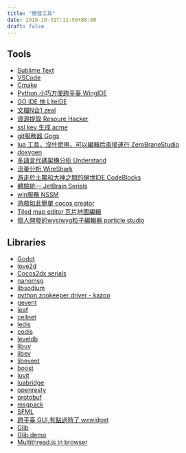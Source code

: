 ```yaml
---
title: "開發工具"
date: 2018-10-31T:12:50+08:00
draft: false
---
```


## Tools

- [Sublime Text]()
- [VSCode]()
- [Cmake]()
- [Python 小巧方便跨平臺 WingIDE]()
- [GO IDE 快 LiteIDE]()
- [文檔N合1 zeal]()
- [資源提取 Resoure Hacker]()
- [ssl key 生成 acme]()
- [git服務器 Gogs]()
- [lua 工具，沒什麽用，可以編輯后直接運行 ZeroBraneStudio]()
- [doxygen]()
- [多語言代碼架構分析 Understand]()
- [流量分析 WireShark]()
- [游走於土鱉和大神之間的絕世IDE CodeBlocks]()
- [體驗統一 JetBrain Serials]()
- [win服務 NSSM](https://nssm.cc/)
- [游戲如此簡單 cocos creator]()
- [Tiled map editor 瓦片地圖編輯]()
- [個人開發的wysiwyg粒子編輯器 particle studio]()

## Libraries

- [Godot]()
- [love2d]()
- [Cocos2dx serials]()
- [nanomsg]()
- [libsodium]()
- [python zookeeper driver - kazoo]()
- [gevent]()
- [leaf]()
- [cellnet]()
- [ledis]()
- [codis]()
- [leveldb]()
- [libuv]()
- [libev]()
- [libevent]()
- [boost]()
- [luvit]()
- [luabridge]()
- [openresty]()
- [protobuf]()
- [msgpack]()
- [SFML]()
- [跨平臺 GUI,有點過時了 wxwidget]()
- [Glib]()
- [Glib demo](https://www.ibm.com/developerworks/linux/tutorials/l-glib/)
- [Multithread.js in browser](http://keithwhor.github.io/multithread.js/)
